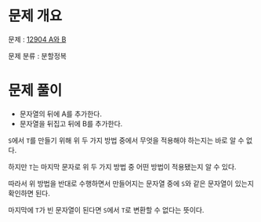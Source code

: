 # 문제 개요

문제 : [12904 A와 B](https://www.acmicpc.net/problem/12904)

문제 분류 : 분할정복

# 문제 풀이

- 문자열의 뒤에 A를 추가한다.
- 문자열을 뒤집고 뒤에 B를 추가한다.

`S`에서 `T`를 만들기 위해 위 두 가지 방법 중에서 무엇을 적용해야 하는지는 바로 알 수 없다.

하지만 `T`는 마지막 문자로 위 두 가지 방법 중 어떤 방법이 적용됐는지 알 수 있다.

따라서 위 방법을 반대로 수행하면서 만들어지는 문자열 중에 `S`와 같은 문자열이 있는지 확인하면 된다.

마지막에 `T`가 빈 문자열이 된다면 `S`에서 `T`로 변환할 수 없다는 뜻이다.
